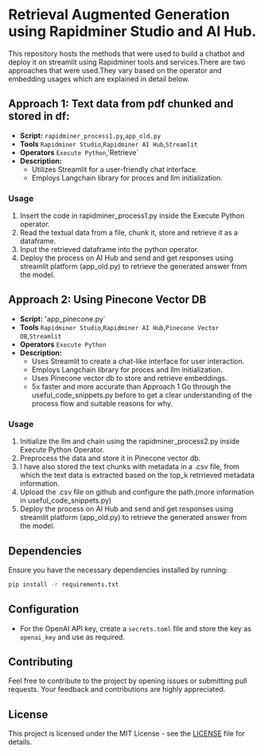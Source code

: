 # Retrieval Augmented Generation using Rapidminer Studio and AI Hub.

This repository hosts the methods that were used to build a chatbot and deploy it on streamlit using Rapidminer tools and services.There are two approaches that were used.They vary based on the operator and embedding usages which are explained in detail below.

## Approach 1: Text data from pdf chunked and stored in df:
- **Script:** `rapidminer_process1.py`,`app_old.py`
- **Tools**  `Rapidminer Studio`,`Rapidminer AI Hub`,`Streamlit`
- **Operators** `Execute Python`,'Retrieve`
- **Description:**
  - Utilizes Streamlit for a user-friendly chat interface.
  - Employs Langchain library for proces and llm initialization.
  
### Usage
1. Insert the code in rapidminer_process1.py inside the Execute Python operator.
2. Read the textual data from a file, chunk it, store and retrieve it as a dataframe.
3. Input the retrieved dataframe into the python operator.
4. Deploy the process on AI Hub and send and get responses using streamlit platform (app_old.py) to retrieve the generated answer from the model.

## Approach 2: Using Pinecone Vector DB
- **Script:** 'app_pinecone.py`
- **Tools** `Rapidminer Studio`,`Rapidminer AI Hub`,`Pinecone Vector DB`,`Streamlit`
- **Operators** `Execute Python`
- **Description:**
  - Uses Streamlit to create a chat-like interface for user interaction.
  - Employs Langchain library for proces and llm initialization.
  - Uses Pinecone vector db to store and retrieve embeddings.
  - 5x faster and more accurate than Approach 1
Go through the useful_code_snippets.py before to get a clear understanding of the process flow and suitable reasons for why.

### Usage
1. Initialize the llm and chain using the rapidminer_process2.py inside Execute Python Operator.
2. Preprocess the data and store it in Pinecone vector db.
3. I have also stored the text chunks with metadata in a .csv file, from which the text data is extracted based on the top_k retrrieved metadata information.
4. Upload the .csv file on github and configure the path.(more information in useful_code_snippets.py)
5. Deploy the process on AI Hub and send and get responses using streamlit platform (app_old.py) to retrieve the generated answer from the model.

## Dependencies
Ensure you have the necessary dependencies installed by running:
```bash
pip install -r requirements.txt
```

## Configuration
- For the OpenAI API key, create a `secrets.toml` file and store the key as `openai_key` and use as required.

## Contributing
Feel free to contribute to the project by opening issues or submitting pull requests. Your feedback and contributions are highly appreciated.

## License
This project is licensed under the MIT License - see the [LICENSE](LICENSE) file for details.
